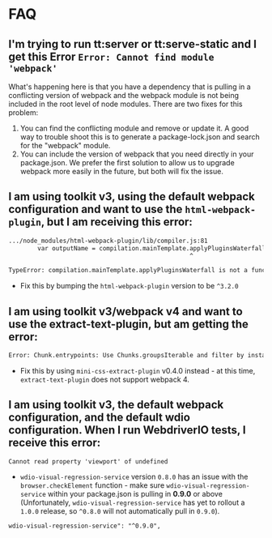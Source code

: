 # FAQ
## I'm trying to run tt:server or tt:serve-static and I get this Error `Error: Cannot find module 'webpack'`
What's happening here is that you have a dependency that is pulling in a conflicting version of webpack and the webpack module is not being included in the root level of node modules.
There are two fixes for this problem:
1. You can find the conflicting module and remove or update it. A good way to trouble shoot this is to generate a package-lock.json and search for the "webpack" module.
2. You can include the version of webpack that you need directly in your package.json. We prefer the first solution to allow us to upgrade webpack more easily in the future, but both will fix the issue.

## I am using toolkit v3, using the default webpack configuration and want to use the `html-webpack-plugin`, but I am receiving this error:

```bash
.../node_modules/html-webpack-plugin/lib/compiler.js:81
        var outputName = compilation.mainTemplate.applyPluginsWaterfall('asset-path', outputOptions.filename, {
                                                  ^

TypeError: compilation.mainTemplate.applyPluginsWaterfall is not a function
```

- Fix this by bumping the `html-webpack-plugin` version to be `^3.2.0`

##  I am using toolkit v3/webpack v4 and want to use the extract-text-plugin, but am getting the error:

```bash
Error: Chunk.entrypoints: Use Chunks.groupsIterable and filter by instanceof Entrypoint instead
```

- Fix this by using `mini-css-extract-plugin` v0.4.0 instead - at this time, `extract-text-plugin` does not support webpack 4.

## I am using toolkit v3, the default webpack configuration, and the default wdio configuration. When I run WebdriverIO tests, I receive this error:
```
Cannot read property 'viewport' of undefined
```
* `wdio-visual-regression-service` version `0.8.0` has an issue with the `browser.checkElement` function - make sure `wdio-visual-regression-service` within your package.json is pulling in **0.9.0** or above (Unfortunately, `wdio-visual-regression-service` has yet to rollout a `1.0.0` release, so `^0.8.0` will not automatically pull in `0.9.0`).
```
wdio-visual-regression-service": "^0.9.0",
```
